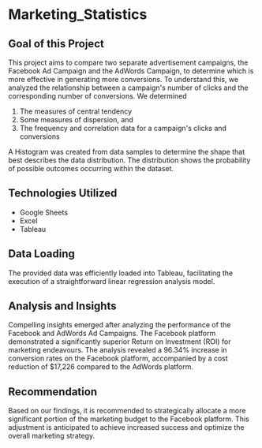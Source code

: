 # Marketing_Statistics

## Goal of this Project

This project aims to compare two separate advertisement campaigns, the Facebook Ad Campaign and the AdWords Campaign, to determine which is more effective in generating more conversions. To understand this, we analyzed the relationship between a campaign's number of clicks and the corresponding number of conversions. We determined
  1. The measures of central tendency
  2. Some measures of dispersion, and
  3. The frequency and correlation data for a campaign's clicks and conversions

A Histogram was created from data samples to determine the shape that best describes the data distribution. The distribution shows the probability of possible outcomes occurring within the dataset.

## Technologies Utilized
* Google Sheets
* Excel
* Tableau

## Data Loading
The provided data was efficiently loaded into Tableau, facilitating the execution of a straightforward linear regression analysis model.

## Analysis and Insights
Compelling insights emerged after analyzing the performance of the Facebook and AdWords Ad Campaigns. The Facebook platform demonstrated a significantly superior Return on Investment (ROI) for marketing endeavours. The analysis revealed a 96.34% increase in conversion rates on the Facebook platform, accompanied by a cost reduction of $17,226 compared to the AdWords platform.

## Recommendation
Based on our findings, it is recommended to strategically allocate a more significant portion of the marketing budget to the Facebook platform. This adjustment is anticipated to achieve increased success and optimize the overall marketing strategy.
